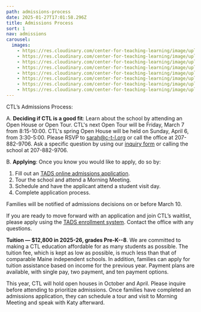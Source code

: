 ```yaml
---
path: admissions-process
date: 2025-01-27T17:01:58.296Z
title: Admissions Process
sort: 1
nav: admissions
carousel:
  images:
    - https://res.cloudinary.com/center-for-teaching-learning/image/upload/v1665867861/Home%20page%20photos/school.1080.37_rq7fgb.jpg
    - https://res.cloudinary.com/center-for-teaching-learning/image/upload/v1665867862/Home%20page%20photos/school.1080.7_r3fkdb.jpg
    - https://res.cloudinary.com/center-for-teaching-learning/image/upload/v1665867864/Home%20page%20photos/school.1080.16_lkhcjm.jpg
    - https://res.cloudinary.com/center-for-teaching-learning/image/upload/v1665867861/Home%20page%20photos/school.1080.2_r0zw2k.jpg
    - https://res.cloudinary.com/center-for-teaching-learning/image/upload/v1665867858/Home%20page%20photos/school.1080.22_gmsyl1.jpg
    - https://res.cloudinary.com/center-for-teaching-learning/image/upload/v1665867863/Home%20page%20photos/school.1080.6_hgmmqf.jpg
    - https://res.cloudinary.com/center-for-teaching-learning/image/upload/v1665867863/Home%20page%20photos/school.1080.5_twrpvd.jpg
    - https://res.cloudinary.com/center-for-teaching-learning/image/upload/v1665867861/Home%20page%20photos/school.1080.38_vqfsuj.jpg
---
```

CTL’s Admissions Process:

A. **Deciding if CTL is a good fit**: Learn about the school by attending an Open House or Open Tour. CTL's next Open Tour will be Friday, March 7 from 8:15-10:00. CTL's spring Open House will be held on Sunday, April 6, from 3:30-5:00. Please RSVP to sarah@c-t-l.org or call the office at 207-882-9706. Ask a specific question by using our [inquiry form](/contact/#inquiry-form) or calling the school at 207-882-9706.

B. **Applying**: Once you know you would like to apply, do so by:

1. Fill out an [TADS online admissions application](https://mytads.com/a/ctl).
2. Tour the school and attend a Morning Meeting.
3. Schedule and have the applicant attend a student visit day.
4. Complete application process. 

Families will be notified of admissions decisions on or before March 10.

If you are ready to move forward with an application and join CTL’s waitlist, please apply using the [TADS enrollment system](https://mytads.com/a/ctl). Contact the office with any questions.

**Tuition — $12,800 in 2025-26, grades Pre-K--8**. We are committed to making a CTL education affordable for as many students as possible. The tuition fee, which is kept as low as possible, is much less than that of comparable Maine independent schools. In addition, families can apply for tuition assistance based on income for the previous year. Payment plans are available, with single pay, two payment, and ten payment options.

This year, CTL will hold open houses in October and April.  Please inquire before attending to prioritize admissions. Once families have completed an admissions application, they can schedule a tour and visit to Morning Meeting and speak with Katy afterward.
